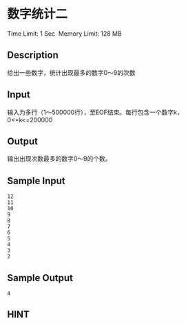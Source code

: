 # 数字统计二
Time Limit: 1 Sec  Memory Limit: 128 MB


## Description
给出一些数字，统计出现最多的数字0～9的次数


## Input
输入为多行（1～500000行），至EOF结束。每行包含一个数字k，0<=k<=200000


## Output
输出出现次数最多的数字0～9的个数。


## Sample Input
```
12
11
10
9
8
7
6
5
4
3
2

```
## Sample Output
```
4
```

## HINT
